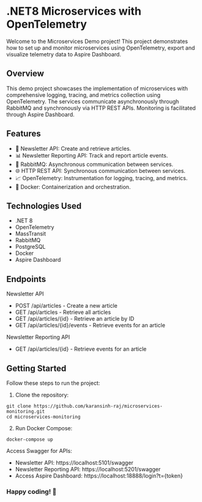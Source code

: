 # .NET8 Microservices with OpenTelemetry
Welcome to the Microservices Demo project! This project demonstrates how to set up and monitor microservices using OpenTelemetry, export and visualize telemetry data to Aspire Dashboard. 

## Overview
This demo project showcases the implementation of microservices with comprehensive logging, tracing, and metrics collection using OpenTelemetry. 
The services communicate asynchronously through RabbitMQ and synchronously via HTTP REST APIs. 
Monitoring is facilitated through Aspire Dashboard.

## Features
- 📝 Newsletter API: Create and retrieve articles.
- 📊 Newsletter Reporting API: Track and report article events.
- 🐇 RabbitMQ: Asynchronous communication between services.
- 🌐 HTTP REST API: Synchronous communication between services.
- 📈 OpenTelemetry: Instrumentation for logging, tracing, and metrics.
- 🐳 Docker: Containerization and orchestration.
  
## Technologies Used
- .NET 8
- OpenTelemetry
- MassTransit
- RabbitMQ
- PostgreSQL
- Docker
- Aspire Dashboard
  
## Endpoints
Newsletter API
- POST /api/articles - Create a new article
- GET /api/articles - Retrieve all articles
- GET /api/articles/{id} - Retrieve an article by ID
- GET /api/articles/{id}/events - Retrieve events for an article
  
Newsletter Reporting API
- GET /api/articles/{id} - Retrieve events for an article
  
## Getting Started
Follow these steps to run the project:

1. Clone the repository:
```
git clone https://github.com/karansinh-raj/microservices-monitoring.git
cd microservices-monitoring
```

2. Run Docker Compose:
```
docker-compose up
```

Access Swagger for APIs:

- Newsletter API: https://localhost:5101/swagger
- Newsletter Reporting API: https://localhost:5201/swagger
- Access Aspire Dashboard: https://localhost:18888/login?t={token}

### Happy coding! 🚀

